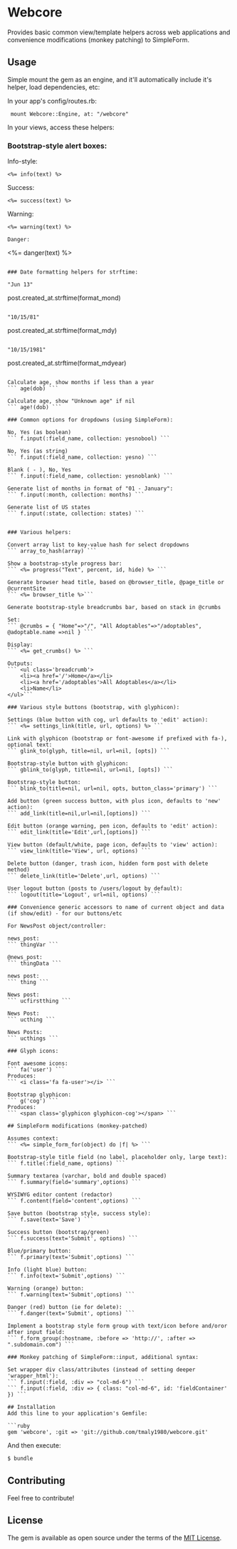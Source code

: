 # Webcore
Provides basic common view/template helpers across web applications and convenience modifications (monkey patching) to SimpleForm.

## Usage

Simple mount the gem as an engine, and it'll automatically include it's helper, load dependencies, etc:

In your app's config/routes.rb:

```  mount Webcore::Engine, at: "/webcore" ```


In your views, access these helpers:

### Bootstrap-style alert boxes:

Info-style:
```
<%= info(text) %>
```

Success:
```
<%= success(text) %>
```

Warning:
```
<%= warning(text) %>

Danger:
```
<%= danger(text) %>
```

### Date formatting helpers for strftime:

"Jun 13"
```
post.created_at.strftime(format_mond) 
```

"10/15/81"
```
post.created_at.strftime(format_mdy) 
```

"10/15/1981"
```
post.created_at.strftime(format_mdyear) 
```

Calculate age, show months if less than a year
``` age(dob) ```

Calculate age, show "Unknown age" if nil
``` age!(dob) ```

### Common options for dropdowns (using SimpleForm):

No, Yes (as boolean)
``` f.input(:field_name, collection: yesnobool) ```

No, Yes (as string)
``` f.input(:field_name, collection: yesno) ```

Blank ( - ), No, Yes
``` f.input(:field_name, collection: yesnoblank) ```

Generate list of months in format of "01 - January":
``` f.input(:month, collection: months) ```

Generate list of US states
``` f.input(:state, collection: states) ```


### Various helpers:

Convert array list to key-value hash for select dropdowns
``` array_to_hash(array) ```

Show a bootstrap-style progress bar:
``` <%= progress("Text", percent, id, hide) %> ```

Generate browser head title, based on @browser_title, @page_title or @currentSite
``` <%= browser_title %>```

Generate bootstrap-style breadcrumbs bar, based on stack in @crumbs

Set:
``` @crumbs = { "Home"=>"/", "All Adoptables"=>"/adoptables", @adoptable.name =>nil } ```

Display:
``` <%= get_crumbs() %> ```

Outputs:
``` <ul class='breadcrumb'>
	<li><a href='/'>Home</a></li>
	<li><a href='/adoptables'>All Adoptables</a></li>
	<li>Name</li>
</ul>```

### Various style buttons (bootstrap, with glyphicon):

Settings (blue button with cog, url defaults to 'edit' action):
``` <%= settings_link(title, url, options) %> ```

Link with glyphicon (bootstrap or font-awesome if prefixed with fa-), optional text:
``` glink_to(glyph, title=nil, url=nil, [opts]) ```

Bootstrap-style button with glyphicon:
``` gblink_to(glyph, title=nil, url=nil, [opts]) ```

Bootstrap-style button:
``` blink_to(title=nil, url=nil, opts, button_class='primary') ```

Add button (green success button, with plus icon, defaults to 'new' action):
``` add_link(title=nil,url=nil,[options]) ```

Edit button (orange warning, pen icon, defaults to 'edit' action):
``` edit_link(title='Edit',url,[options]) ```

View button (default/white, page icon, defaults to 'view' action):
``` view_link(title='View', url, options) ```

Delete button (danger, trash icon, hidden form post with delete method)
``` delete_link(title='Delete',url, options) ```

User logout button (posts to /users/logout by default):
``` logout(title='Logout', url=nil, options) ```

### Convenience generic accessors to name of current object and data (if show/edit) - for our buttons/etc

For NewsPost object/controller:

news_post:
``` thingVar ```

@news_post:
``` thingData ```

news post:
``` thing ```

News post:
``` ucfirstthing ```

News Post:
``` ucthing ```

News Posts:
``` ucthings ```

### Glyph icons:

Font awesome icons:
``` fa('user') ```
Produces:
``` <i class='fa fa-user'></i> ```

Bootstrap glyphicon:
``` g('cog') ```
Produces:
``` <span class='glyphicon glyphicon-cog'></span> ```

## SimpleForm modifications (monkey-patched)

Assumes context:
``` <%= simple_form_for(object) do |f| %> ```

Bootstrap-style title field (no label, placeholder only, large text):
``` f.title(:field_name, options) ```

Summary textarea (varchar, bold and double spaced)
``` f.summary(field='summary',options) ```

WYSIWYG editor content (redactor)
``` f.content(field='content',options) ```

Save button (bootstrap style, success style):
``` f.save(text='Save') ```

Success button (bootstrap/green)
``` f.success(text='Submit', options) ```

Blue/primary button:
``` f.primary(text='Submit',options) ```

Info (light blue) button:
``` f.info(text='Submit',options) ```

Warning (orange) button:
``` f.warning(text='Submit',options) ```

Danger (red) button (ie for delete):
``` f.danger(text='Submit', options) ```

Implement a bootstrap style form group with text/icon before and/oror after input field:
``` f.form_group(:hostname, :before => 'http://', :after => ".subdomain.com") ```

### Monkey patching of SimpleForm::input, additional syntax:

Set wrapper div class/attributes (instead of setting deeper 'wrapper_html'):
``` f.input(:field, :div => "col-md-6") ```
``` f.input(:field, :div => { class: "col-md-6", id: 'fieldContainer' }) ```

## Installation
Add this line to your application's Gemfile:

```ruby
gem 'webcore', :git => 'git://github.com/tmaly1980/webcore.git'
```

And then execute:
```bash
$ bundle
```

## Contributing
Feel free to contribute!

## License
The gem is available as open source under the terms of the [MIT License](http://opensource.org/licenses/MIT).
